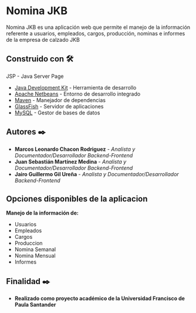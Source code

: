 # Nomina JKB

Nomina JKB es una aplicación web que permite el manejo de la información referente a usuarios, empleados, cargos, producción, nominas e informes de la empresa de calzado JKB

## Construido con 🛠️

JSP - Java Server Page
* [Java Development Kit](https://www.java.com/) - Herramienta de desarrollo
* [Apache Netbeans](https://netbeans.apache.org) - Entorno de desarrollo integrado
* [Maven](https://maven.apache.org/) - Manejador de dependencias
* [GlassFish](https://javaee.github.io/glassfish/) - Servidor de aplicaciones
* [MySQL](https://www.mysql.com) - Gestor de bases de datos

## Autores ✒️

* **Marcos Leonardo Chacon Rodriguez** - *Analista y Documentador/Desarrollador Backend-Frontend*
* **Juan Sebastián Martínez Medina** - *Analista y Documentador/Desarrollador Backend-Frontend*
* **Jairo Guillermo Gil Ureña** - *Analista y Documentador/Desarrollador Backend-Frontend*

## Opciones disponibles de la aplicacion

**Manejo de la información de:**
* Usuarios
* Empleados
* Cargos
* Produccion
* Nomina Semanal
* Nomina Mensual
* Informes

## Finalidad ✒️

* **Realizado como proyecto académico de la Universidad Francisco de Paula Santander**
